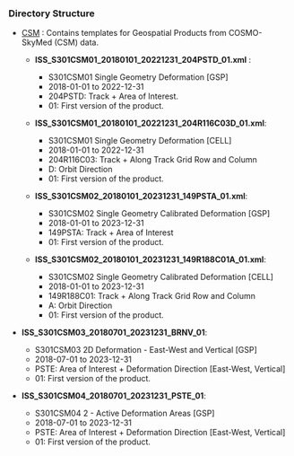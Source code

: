 ### Directory Structure

- [CSM](CSM) : Contains templates for Geospatial Products from COSMO-SkyMed (CSM) data.
  - **ISS_S301CSM01_20180101_20221231_204PSTD_01.xml** : 
    - S301CSM01 Single Geometry Deformation [GSP]
    - 2018-01-01 to 2022-12-31
    - 204PSTD: Track + Area of Interest.
    - 01: First version of the product.


  - **ISS_S301CSM01_20180101_20221231_204R116C03D_01.xml**:
    - S301CSM01 Single Geometry Deformation [CELL]
    - 2018-01-01 to 2022-12-31
    - 204R116C03: Track + Along Track Grid Row and Column
    - D: Orbit Direction
    - 01: First version of the product.


  - **ISS_S301CSM02_20180101_20231231_149PSTA_01.xml**:
    - S301CSM02 Single Geometry Calibrated Deformation [GSP]
    - 2018-01-01 to 2023-12-31
    - 149PSTA: Track + Area of Interest
    - 01: First version of the product.
  

  - **ISS_S301CSM02_20180101_20231231_149R188C01A_01.xml**:
    - S301CSM02 Single Geometry Calibrated Deformation [CELL]
    - 2018-01-01 to 2023-12-31
    - 149R188C01: Track + Along Track Grid Row and Column
    - A: Orbit Direction
    - 01: First version of the product.


- **ISS_S301CSM03_20180701_20231231_BRNV_01**:
    - S301CSM03 2D Deformation - East-West and Vertical [GSP]
    - 2018-07-01 to 2023-12-31
    - PSTE:  Area of Interest + Deformation Direction [East-West, Vertical]
    - 01: First version of the product.

    
- **ISS_S301CSM04_20180701_20231231_PSTE_01**:
    - S301CSM04 2 - Active Deformation Areas [GSP]
    - 2018-07-01 to 2023-12-31
    - PSTE: Area of Interest + Deformation Direction [East-West, Vertical]
    - 01: First version of the product.
    